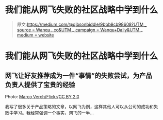 # 我们能从网飞失败的社区战略中学到什么

> 原文:[https://medium.com/@gibsonbiddle/9bbb9cb98608?UTM _ source = Wanqu . co&UTM _ campaign = Wanqu+Daily&UTM _ medium = website](https://medium.com/@gibsonbiddle/9bbb9cb98608?utm_source=wanqu.co&utm_campaign=Wanqu+Daily&utm_medium=website)

# 我们能从网飞失败的社区战略中学到什么

## 网飞让好友推荐成为一件“事情”的失败尝试，为产品负责人提供了宝贵的经验



Photo: [Marco Verch/Flickr](https://www.flickr.com/photos/30478819@N08/44443574132/in/photolist-2aHjWcw-TV1RXK-j3H7dX-qyn3fx-Wzm8JY-nwyFf5-7Ubf9M-SUi4Lf-jCowv-25dSSUH-qyeibo-hC7u2S-21S4KeC-SPBqTt-pTMqkN-TvYvco-21kaUQK-6YhD9s-qydo2W-2CQrTc-4xSAuN-VMwHp3-62vaeJ-kXVSin-TXr8F4-qQbDq-6YdF1F-oKL5xW-HY4fYA-6GEVjn-25csPh3-5ydfq7-qykx2r-TSUhi1-6deRv8-ekkRC7-6YdBye-85Y5cx-X4MbHv-22vcBS3-6LXnpi-5ZMh9x-WNUkMW-81t7Yk-85rw5k-UqrEDD-5fpctw-21RjQiz-qQbfo-22SD8gC)/[CC BY 2.0](https://creativecommons.org/licenses/by/2.0/legalcode)



我写了很多关于产品策略的文章，以网飞为例，这样其他人可以从公司的成功和失败中学习。我经常强调一个事实，网飞的一半…